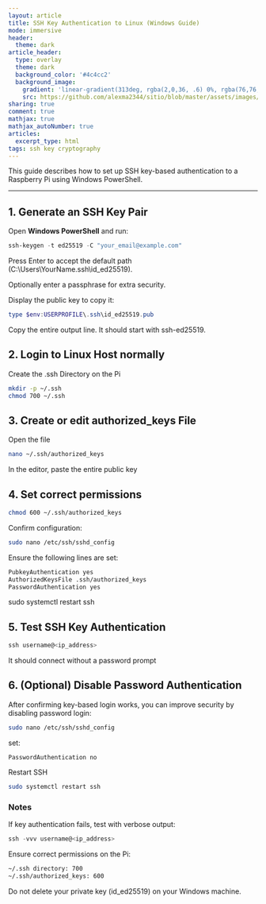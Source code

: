 ```yaml
---
layout: article
title: SSH Key Authentication to Linux (Windows Guide)
mode: immersive
header:
  theme: dark
article_header:
  type: overlay
  theme: dark
  background_color: '#4c4cc2'
  background_image:
    gradient: 'linear-gradient(313deg, rgba(2,0,36, .6) 0%, rgba(76,76,194, .6) 47%, rgba(0,212,255, .6) 100%)'
    src: https://github.com/alexma2344/sitio/blob/master/assets/images/rainbows.jpg?raw=true"
sharing: true
comment: true
mathjax: true
mathjax_autoNumber: true
articles:
  excerpt_type: html
tags: ssh key cryptography
---
```


<!--more-->

This guide describes how to set up SSH key-based authentication to a Raspberry Pi using Windows PowerShell.  

---

## 1. Generate an SSH Key Pair

Open **Windows PowerShell** and run:

```powershell
ssh-keygen -t ed25519 -C "your_email@example.com"
```

Press Enter to accept the default path (C:\Users\YourName\.ssh\id_ed25519).

Optionally enter a passphrase for extra security.

Display the public key to copy it:

```powershell
type $env:USERPROFILE\.ssh\id_ed25519.pub
```
Copy the entire output line. It should start with ssh-ed25519.

## 2. Login to Linux Host normally

Create the .ssh Directory on the Pi

```bash
mkdir -p ~/.ssh
chmod 700 ~/.ssh
```

## 3. Create or edit **authorized_keys** File

Open the file

```bash
nano ~/.ssh/authorized_keys
```

In the editor, paste the entire public key

## 4. Set correct permissions

```bash
chmod 600 ~/.ssh/authorized_keys
```

Confirm configuration:

```bash
sudo nano /etc/ssh/sshd_config
```

Ensure the following lines are set:

```bash
PubkeyAuthentication yes
AuthorizedKeysFile .ssh/authorized_keys
PasswordAuthentication yes
```
sudo systemctl restart ssh


## 5. Test SSH Key Authentication

```powershell
ssh username@<ip_address>
```

It should connect without a password prompt

## 6. (Optional) Disable Password Authentication


After confirming key-based login works, you can improve security by disabling password login:

```bash
sudo nano /etc/ssh/sshd_config
```

set:
```nginx
PasswordAuthentication no
```

Restart SSH

```bash
sudo systemctl restart ssh
```

### Notes
If key authentication fails, test with verbose output:

```powershell
ssh -vvv username@<ip_address>
```

Ensure correct permissions on the Pi:

```bash
~/.ssh directory: 700
~/.ssh/authorized_keys: 600
```
Do not delete your private key (id_ed25519) on your Windows machine.
